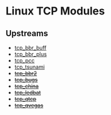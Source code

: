 # Linux TCP Modules

## Upstreams

* [tcp_bbr_buff](https://github.com/nanqinlang-tcp/tcp_nanqinlang)
* [tcp_bbr_plus](https://github.com/cx9208/bbrplus)
* [tcp_pcc](https://github.com/giltu/KernelPCC)
* [tcp_tsunami](https://github.com/singhigh/502newbbr)
* ~~[tcp_bbr2](https://github.com/marywangran/BBR-the-second)~~
* ~~[tcp_bugs](https://github.com/marywangran/tcp_cdg_and_westwood)~~
* ~~[tcp_china](https://github.com/madeye/tcp_china)~~
* ~~[tcp_ledbat](https://github.com/silviov/TCP-LEDBAT)~~
* ~~[tcp_qtcp](https://github.com/marywangran/QTCP)~~
* ~~[tcp_qvegas](https://github.com/marywangran/qvegas)~~
